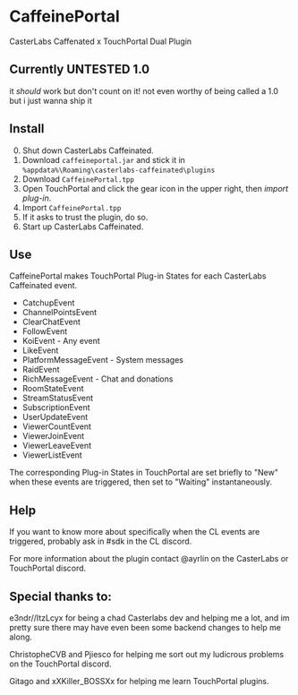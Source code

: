 # CaffeinePortal
CasterLabs Caffenated x TouchPortal Dual Plugin 

## Currently UNTESTED 1.0
it *should* work but don't count on it! not even worthy of being called a 1.0 but i just wanna ship it

## Install
0. Shut down CasterLabs Caffeinated. 
1. Download `caffeineportal.jar` and stick it in `%appdata%\Roaming\casterlabs-caffeinated\plugins`
2. Download `CaffeinePortal.tpp`
3. Open TouchPortal and click the gear icon in the upper right, then *import plug-in*.
4. Import `CaffeinePortal.tpp`
5. If it asks to trust the plugin, do so.
6. Start up CasterLabs Caffeinated.

## Use
CaffeinePortal makes TouchPortal Plug-in States for each CasterLabs Caffeinated event. 

 - CatchupEvent
 - ChannelPointsEvent
 - ClearChatEvent
 - FollowEvent
 - KoiEvent - Any event
 - LikeEvent
 - PlatformMessageEvent - System messages
 - RaidEvent
 - RichMessageEvent - Chat and donations
 - RoomStateEvent
 - StreamStatusEvent
 - SubscriptionEvent
 - UserUpdateEvent
 - ViewerCountEvent
 - ViewerJoinEvent
 - ViewerLeaveEvent
 - ViewerListEvent

The corresponding Plug-in States in TouchPortal are set briefly to "New" when these events are triggered, then set to "Waiting" instantaneously. 

## Help

If you want to know more about specifically when the CL events are triggered, probably ask in #sdk in the CL discord. 

For more information about the plugin contact @ayrlin on the CasterLabs or TouchPortal discord.

## Special thanks to:
e3ndr//ItzLcyx for being a chad Casterlabs dev and helping me a lot, and im pretty sure there may have even been some backend changes to help me along.

ChristopheCVB and Pjiesco for helping me sort out my ludicrous problems on the TouchPortal discord.

Gitago and xXKiller_BOSSXx for helping me learn TouchPortal plugins.
